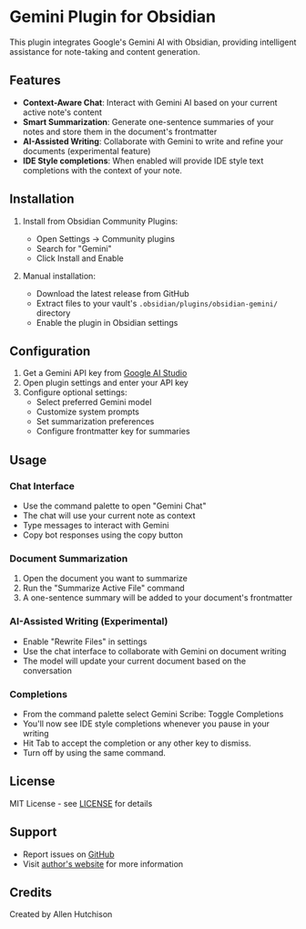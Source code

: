 # Gemini Plugin for Obsidian

This plugin integrates Google's Gemini AI with Obsidian, providing intelligent assistance for note-taking and content generation.

## Features

- **Context-Aware Chat**: Interact with Gemini AI based on your current active note's content
- **Smart Summarization**: Generate one-sentence summaries of your notes and store them in the document's frontmatter
- **AI-Assisted Writing**: Collaborate with Gemini to write and refine your documents (experimental feature)
- **IDE Style completions**: When enabled will provide IDE style text completions with the context of your note.

## Installation

1. Install from Obsidian Community Plugins:
   - Open Settings → Community plugins
   - Search for "Gemini"
   - Click Install and Enable

2. Manual installation:
   - Download the latest release from GitHub
   - Extract files to your vault's `.obsidian/plugins/obsidian-gemini/` directory
   - Enable the plugin in Obsidian settings

## Configuration

1. Get a Gemini API key from [Google AI Studio](https://aistudio.google.com/apikey)
2. Open plugin settings and enter your API key
3. Configure optional settings:
   - Select preferred Gemini model
   - Customize system prompts
   - Set summarization preferences
   - Configure frontmatter key for summaries

## Usage

### Chat Interface
- Use the command palette to open "Gemini Chat"
- The chat will use your current note as context
- Type messages to interact with Gemini
- Copy bot responses using the copy button

### Document Summarization
1. Open the document you want to summarize
2. Run the "Summarize Active File" command
3. A one-sentence summary will be added to your document's frontmatter

### AI-Assisted Writing (Experimental)
- Enable "Rewrite Files" in settings
- Use the chat interface to collaborate with Gemini on document writing
- The model will update your current document based on the conversation

### Completions
- From the command palette select Gemini Scribe: Toggle Completions
- You'll now see IDE style completions whenever you pause in your writing
- Hit Tab to accept the completion or any other key to dismiss.
- Turn off by using the same command.

## License

MIT License - see [LICENSE](LICENSE) for details

## Support

- Report issues on [GitHub](https://github.com/your-username/obsidian-gemini/issues)
- Visit [author's website](https://allen.hutchison.org) for more information

## Credits

Created by Allen Hutchison
